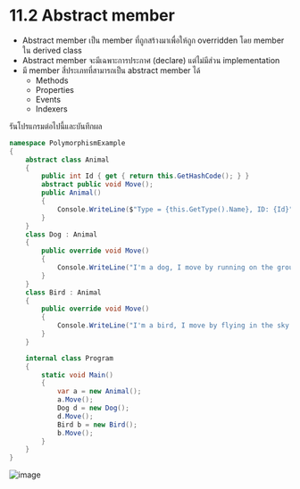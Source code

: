 # 11.2 Abstract member

- Abstract member เป็น member ที่ถูกสร้างมาเพื่อให้ถูก overridden โดย member ใน derived class
- Abstract member จะมีเฉพาะการประกาศ (declare) แต่ไม่มีส่วน implementation
- มี member สี่ประเภทที่สามารถเป็น abstract member ได้
  - Methods
  - Properties
  - Events
  - Indexers 

รันโปรแกรมต่อไปนี้และบันทึกผล

```cs
namespace PolymorphismExample
{
    abstract class Animal
    { 
        public int Id { get { return this.GetHashCode(); } }
        abstract public void Move();
        public Animal()
        {
            Console.WriteLine($"Type = {this.GetType().Name}, ID: {Id}");
        }
    }
    class Dog : Animal 
    {
        public override void Move()
        {
            Console.WriteLine("I'm a dog, I move by running on the ground.");
        }
    }
    class Bird : Animal
    {
        public override void Move()
        {
            Console.WriteLine("I'm a bird, I move by flying in the sky.");
        }
    }

    internal class Program
    {
        static void Main()
        {
            var a = new Animal();
            a.Move();
            Dog d = new Dog();
            d.Move();
            Bird b = new Bird();
            b.Move();
        }
    }
}
```
![image](https://github.com/tnpn2545/Week-11/assets/115066414/e6978805-b97f-428c-93d1-ef544a8bc0dd)





